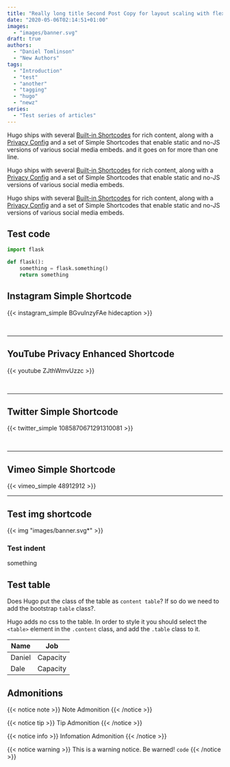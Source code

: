 ```yaml
---
title: "Really long title Second Post Copy for layout scaling with flexbox using css"
date: "2020-05-06T02:14:51+01:00"
images:
  - "images/banner.svg"
draft: true
authors:
  - "Daniel Tomlinson"
  - "New Authors"
tags:
  - "Introduction"
  - "test"
  - "another"
  - "tagging"
  - "hugo"
  - "newz"
series:
  - "Test series of articles"
---
```


Hugo ships with several [Built-in Shortcodes](https://gohugo.io/content-management/shortcodes/#use-hugo-s-built-in-shortcodes) for rich content, along with a [Privacy Config](https://gohugo.io/about/hugo-and-gdpr/) and a set of Simple Shortcodes that enable static and no-JS versions of various social media embeds. and it goes on for more than one line.

Hugo ships with several [Built-in Shortcodes](https://gohugo.io/content-management/shortcodes/#use-hugo-s-built-in-shortcodes) for rich content, along with a [Privacy Config](https://gohugo.io/about/hugo-and-gdpr/) and a set of Simple Shortcodes that enable static and no-JS versions of various social media embeds.

Hugo ships with several [Built-in Shortcodes](https://gohugo.io/content-management/shortcodes/#use-hugo-s-built-in-shortcodes) for rich content, along with a [Privacy Config](https://gohugo.io/about/hugo-and-gdpr/) and a set of Simple Shortcodes that enable static and no-JS versions of various social media embeds.

<!--more-->

## Test code

```python
import flask

def flask():
    something = flask.something()
    return something
```

## Instagram Simple Shortcode

{{< instagram_simple BGvuInzyFAe hidecaption >}}

<br>

---

## YouTube Privacy Enhanced Shortcode

{{< youtube ZJthWmvUzzc >}}

<br>

---

## Twitter Simple Shortcode

{{< twitter_simple 1085870671291310081 >}}

<br>

---

## Vimeo Simple Shortcode

{{< vimeo_simple 48912912 >}}

---

## Test img shortcode

{{< img "images/banner.svg*" >}}

### Test indent

something

## Test table

Does Hugo put the class of the table as `content table`? If so do we need to add the bootstrap `table` class?.

Hugo adds no css to the table. In order to style it you should select the `<table>` element in the `.content` class, and add the `.table` class to it.

| Name   | Job      |
| ------ | -------- |
| Daniel | Capacity |
| Dale   | Capacity |

## Admonitions

{{< notice note >}}
Note Admonition
{{< /notice >}}

{{< notice tip >}}
Tip Admonition
{{< /notice >}}

{{< notice info >}}
Infomation Admonition
{{< /notice >}}

{{< notice warning >}}
This is a warning notice. Be warned! `code`
{{< /notice >}}
